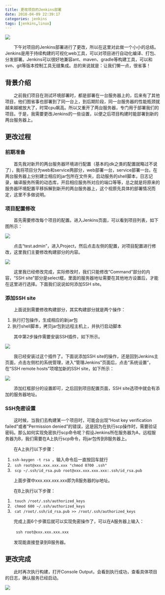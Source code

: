 ```yaml
---
title: 更改项目的Jenkins部署
date: 2018-04-09 22:39:17
categories: jenkins
tags: [jenkins,linux]
---
```


![](http://orujzh93n.bkt.clouddn.com/Jenkins_Needs_You.png)<!-- more -->

　　下午对项目的Jenkins部署进行了更改，所以在这里对此做一个小小的总结。Jenkins是用于持续构建的可视化web工具，可以对项目进行自动化编译、打包、分发部署。Jenkins可以很好地兼容ant、maven、gradle等构建工具，可以和svn、git等版本控制工具无缝集成。总的来说就是：让我们懒一点，很省事！

## 背景介绍

　　之前我们项目在测试环境部署时，都是部署在一台服务器上的，后来有了其他项目，他们图省事也部署到了同一台上，到后期阶段，同一台服务器的性能瓶颈就越来越被放大了，时常cpu飙高。所以又重开了两台服务器，专门用于部署我们的项目。于是，我需要更改Jenkins的一些设置，以便之后项目构建时能部署到新的两台服务器上。

## 更改过程

### 前期准备

　　首先我对新开的两台服务器环境进行配置（基本的jdk之类的配置就略过不说了），我将项目分为web和service两部分，web部署一台，service部署一台。在两台服务器上分别建立相应的jar包所在文件夹，启动服务的shell脚本，日志记录，编译服务所需的动态库，开启相应服务所对应的端口等等，总之就是将原来的服务器环境配置平移拆解到新开的两台服务器上，这个视原先具体的部署情况而定，这里不多做说明。

### 项目配置修改

　　首先需要修改每个项目的配置。进入Jenkins页面，可以看到项目列表，如下图所示：

![](http://orujzh93n.bkt.clouddn.com/jenkins_projects.jpg)

　　点击“test.admin”，进入Project，然后点击左侧的配置，对项目配置进行修改，这里我们主要修改构建部分的内容。

![](http://orujzh93n.bkt.clouddn.com/deploy_setting.jpg)

　　这里我已经修改完成，实际修改时，我们只能修改“Command”部分的内容，“SSH site”部分是select框，里面的服务器地址需要在其他地方设置后，才能在这里进行选择。下面我们说说如何添加SSH site。

### 添加SSH site

　　上面说到需要修改构建部分，其实构建部分就是两个操作：

1. 执行打包操作，生成相应的新jar包
2. 执行shell脚本，拷贝jar包到远程主机上，并执行启动脚本

　　其中第2步操作需要安装SSH插件，如下所示。

![](http://orujzh93n.bkt.clouddn.com/jenkins_ssh_plugin.jpg)

　　我已经安装过这个插件了。下面说添加SSH site的操作，还是回到Jenkins主页面，点击左侧栏的系统管理，进入“管理Jenkins”页面后，点击“系统设置”，在“SSH remote hosts”项增加新的SSH site，如下所示：

![](http://orujzh93n.bkt.clouddn.com/add_ssh_site.jpg)

　　添加红框部分的设置即可，之后回到项目配置页面，SSH site选项中就会有添加的服务器地址。

### SSH免密设置

　　这时候，当我们去构建某一个项目时，可能会出现“Host key verification failed”或者“Permission denied”的错误，这是因为在执行scp操作时，需要验证密码。那么如何实现免密执行scp命令呢？假设Jenkins所在服务器为A，远程服务器为B，我们需要在A上执行scp命令，将jar包传到B服务器上。

　　在A上执行以下步骤：

1. ``ssh-keygen -t rsa ``，输入命令后一直按回车就行
2. `` ssh root@xxx.xxx.xxx.xxx "chmod 0700 .ssh"``
3. `` scp ~/.ssh/id_rsa.pub root@xxx.xxx.xxx.xxx:.ssh/id_rsa.pub``

　　上面步骤中xxx.xxx.xxx.xxx即为B服务器的ip地址。

　　在B上执行以下步骤：

1. `` touch /root/.ssh/authorized_keys``
2. `` chmod 600 ~/.ssh/authorized_keys``
3. `` cat /root/.ssh/id_rsa.pub >> /root/.ssh/authorized_keys``

　　完成上面6个步骤后就可以实现免密操作了，可以在A服务器上输入：

　　`` ssh root@xxx.xxx.xxx.xxx``

　　发现能直接登录到B服务器。

## 更改完成

　　此时再次执行构建，打开Console Output，会看到执行成功，查看具体项目的日志，确认服务已经启动。

![](http://orujzh93n.bkt.clouddn.com/console_output.jpg)
